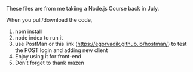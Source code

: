 These files are from me takiing a Node.js Course back in July.

When you pull/download the code,
1. npm install
2. node index to run it
3. use PostMan or this link (https://egorvadik.github.io/hostman/) to test the POST login and adding new client
4. Enjoy using it for front-end
5. Don't forget to thank mazen
